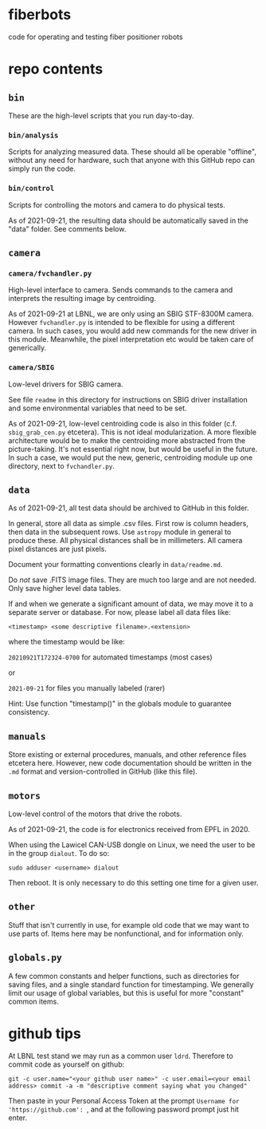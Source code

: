 # fiberbots
code for operating and testing fiber positioner robots

# repo contents

## `bin`
These are the high-level scripts that you run day-to-day.

### `bin/analysis`
Scripts for analyzing measured data. These should all be operable "offline", without any need for hardware, such that anyone with this GitHub repo can simply run the code.

### `bin/control`
Scripts for controlling the motors and camera to do physical tests.

As of 2021-09-21, the resulting data should be automatically saved in the "data" folder. See comments below.

## `camera`
### `camera/fvchandler.py`
High-level interface to camera. Sends commands to the camera and interprets the resulting image by centroiding. 

As of 2021-09-21 at LBNL, we are only using an SBIG STF-8300M camera. However `fvchandler.py` is intended to be flexible for using a different camera. In such cases, you would add new commands for the new driver in this module. Meanwhile, the pixel interpretation etc would be taken care of generically.

### `camera/SBIG`
Low-level drivers for SBIG camera.

See file `readme` in this directory for instructions on SBIG driver installation and some environmental variables that need to be set.

As of 2021-09-21, low-level centroiding code is also in this folder (c.f. `sbig_grab_cen.py` etcetera). This is not ideal modularization. A more flexible architecture would be to make the centroiding more abstracted from the picture-taking. It's not essential right now, but would be useful in the future. In such a case, we would put the new, generic, centroiding module up one directory, next to `fvchandler.py`.

## `data`
As of 2021-09-21, all test data should be archived to GitHub in this folder.

In general, store all data as simple .csv files. First row is column headers, then data in the subsequent rows. Use `astropy` module in general to produce these. All physical distances shall be in millimeters. All camera pixel distances are just pixels.

Document your formatting conventions clearly in `data/readme.md`.

Do *not* save .FITS image files. They are much too large and are not needed. Only save higher level data tables.

If and when we generate a significant amount of data, we may move it to a separate server or database. For now, please label all data files like:

`<timestamp> <some descriptive filename>.<extension>`

where the timestamp would be like:

`20210921T172324-0700` for automated timestamps (most cases)

or

`2021-09-21` for files you manually labeled (rarer)

Hint: Use function "timestamp()" in the globals module to guarantee consistency.

## `manuals`
Store existing or external procedures, manuals, and other reference files etcetera here. However, new code documentation should be written in the `.md` format and version-controlled in GitHub (like this file). 

## `motors`
Low-level control of the motors that drive the robots.

As of 2021-09-21, the code is for electronics received from EPFL in 2020.

When using the Lawicel CAN-USB dongle on Linux, we need the user to be in the group `dialout`. To do so:
~~~
sudo adduser <username> dialout
~~~
Then reboot. It is only necessary to do this setting one time for a given user.

## `other`
Stuff that isn't currently in use, for example old code that we may want to use parts of. Items here may be nonfunctional, and for information only.

## `globals.py`
A few common constants and helper functions, such as directories for saving files, and a single standard function for timestamping. We generally limit our usage of global variables, but this is useful for more "constant" common items.

# github tips
At LBNL test stand we may run as a common user `ldrd`. Therefore to commit code as yourself on github:
~~~
git -c user.name="<your github user name>" -c user.email=<your email address> commit -a -m "descriptive comment saying what you changed"
~~~
Then paste in your Personal Access Token at the prompt `Username for 'https://github.com': `, and at the following password prompt just hit enter.


